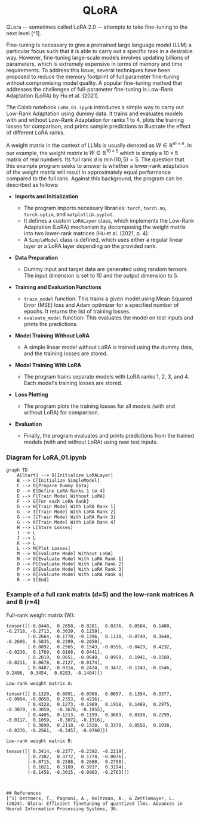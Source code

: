 <h1 align="center">QLoRA</h1>


QLora -- sometimes called LoRA 2.0 -- attempts to take fine-tuning to the next level [^1].



Fine-tuning is necessary to give a pretrained large language model (LLM) a particular focus such that it is able to carry out a specific task in a desirable way. 
However, fine-tuning large-scale models involves updating billions of parameters, which is extremely expensive in terms of memory and time requirements. 
To address this issue, several techniques have been proposed to reduce the memory footprint of full parameter fine-tuning without compromising model quality. 
A popular fine-tuning method that addresses the challenges of full-parameter fine-tuning is Low-Rank Adaptation (LoRA) by Hu et al. (2021).

The Colab notebook `LoRa_01.ipynb` introduces a simple way to carry out Low-Rank Adaptation using dummy data. It trains and evaluates models with and without Low-Rank Adaptation for ranks 1 to 4, plots the training losses for comparison, and prints sample predictions to illustrate the effect of different LoRA ranks.

A weight matrix in the context of LLMs is usually denoted as $W \in \mathbb{R}^{m \times n}$. 
In our example, the weight matrix is $W \in \mathbb{R}^{10 \times 5}$ which is simply a $10 \times 5$ matrix of real numbers. 
Its full rank $d$ is $\min(10, 5) = 5$. 
The question that this example program seeks to answer is whether a lower-rank adaptation of the weight matrix will result in approximately equal performance compared to the full rank. Against this background, the program can be described as follows:

- **Imports and Initialization**
  - The program imports necessary libraries: `torch`, `torch.nn`, `torch.optim`, and `matplotlib.pyplot`.
  - It defines a custom `LoRALayer` class, which implements the Low-Rank Adaptation (LoRA) mechanism by decomposing the weight matrix into two lower-rank matrices (Hu et al. (2021, p. 4).
  - A `SimpleModel` class is defined, which uses either a regular linear layer or a LoRA layer depending on the provided rank.

- **Data Preparation**
  - Dummy input and target data are generated using random tensors. The input dimension is set to 10 and the output dimension to 5.

- **Training and Evaluation Functions**
  - `train_model` function: This trains a given model using Mean Squared Error (MSE) loss and Adam optimizer for a specified number of epochs.
    It returns the list of training losses.
  - `evaluate_model` function: This evaluates the model on test inputs and prints the predictions.

- **Model Training Without LoRA**
  - A simple linear model without LoRA is trained using the dummy data, and the training losses are stored.

- **Model Training With LoRA**
  - The program trains separate models with LoRA ranks 1, 2, 3, and 4. Each model's training losses are stored.

- **Loss Plotting**
  - The program plots the training losses for all models (with and without LoRA) for comparison.

- **Evaluation**
  - Finally, the program evaluates and prints predictions from the trained models (with and without LoRA) using new test inputs.




### Diagram for LoRA_01.ipynb

```mermaid
graph TD
    A[Start] --> B[Initialize LoRALayer]
    B --> C[Initialize SimpleModel]
    C --> D[Prepare Dummy Data]
    D --> E[Define LoRA Ranks 1 to 4]
    E --> F[Train Model Without LoRA]
    F --> G{For each LoRA Rank}
    G --> H[Train Model With LoRA Rank 1]
    G --> I[Train Model With LoRA Rank 2]
    G --> J[Train Model With LoRA Rank 3]
    G --> K[Train Model With LoRA Rank 4]
    H --> L[Store Losses]
    I --> L
    J --> L
    K --> L
    L --> M[Plot Losses]
    M --> N[Evaluate Model Without LoRA]
    N --> O[Evaluate Model With LoRA Rank 1]
    O --> P[Evaluate Model With LoRA Rank 2]
    P --> Q[Evaluate Model With LoRA Rank 3]
    Q --> R[Evaluate Model With LoRA Rank 4]
    R --> S[End]
```



### Example of a full rank matrix (d=5) and the low-rank matrices A and B (r=4)

Full-rank weight matrix (W): 
````{verbatim}
tensor([[-0.0448,  0.2058, -0.0281,  0.0376,  0.0584,  0.1400, -0.2718, -0.2713,  0.3039,  0.1259],
        [-0.2664, -0.1778, -0.1396,  0.1138, -0.0749,  0.3648, -0.2606,  0.5835,  0.2209, -0.2050],
        [ 0.0892,  0.2565,  0.1543, -0.0356, -0.0429,  0.4232, -0.0238,  0.1769,  0.0168,  0.0441],
        [ 0.2019,  0.0651, -0.0648,  0.0958,  0.1941, -0.1589, -0.0211,  0.0678,  0.2127, -0.0174],
        [ 0.0487, -0.0314,  0.2424,  0.3472, -0.1243, -0.1546,  0.2496,  0.3454,  0.0283, -0.1404]])

Low-rank weight matrix A:

tensor([[ 0.1320,  0.0891, -0.0908, -0.0657,  0.1354, -0.3377, -0.0904, -0.0050,  0.2353,  0.4216],
        [ 0.4328,  0.1273, -0.1969,  0.1918,  0.1469,  0.2975, -0.3079, -0.3059,  -0.3676, -0.1955],
        [ 0.4405,  0.1213, -0.1199,  0.3663,  0.0338,  0.2299, -0.0117,  0.1059,  -0.3072, -0.1316],
        [ 0.3890,  0.2118, -0.1320,  0.3370,  0.0558,  0.1938, -0.0376, -0.2561,  -0.3457, -0.0760]])

Low-rank weight matrix B:

tensor([[ 0.3414, -0.2377, -0.2392, -0.2219],
        [-0.2382,  0.3772,  0.1774, -0.0076],
        [-0.0715,  0.2588,  0.2680,  0.2750],
        [ 0.1021,  0.3189,  0.3937,  0.3194],
        [-0.1458, -0.3615, -0.0903, -0.2763]])



## References
[^1] Dettmers, T., Pagnoni, A., Holtzman, A., & Zettlemoyer, L. (2024). Qlora: Efficient finetuning of quantized llms. Advances in Neural Information Processing Systems, 36.
